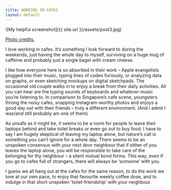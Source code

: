 ```yaml
---
title: WORKING IN CAFES
layout: default
---
```



![My helpful screenshot]({{ site.url }}/assets/post3.jpg)<br>

<a href="http://natashaoakleyblog.com/back-in-bali/">Photo credits.</a>

I love working in cafes. It’s something I look forward to during the weekends, just having the whole day to myself, surviving on a huge mug of caffeine and probably just a single bagel with cream cheese.

I like how everyone here is so absorbed in their work – Apple evangelists plugged into their music, typing lines of codes furiously, or analyzing data on graphs, or even sketching mockups on digital sketchpads. The occasional old couple walks in to enjoy a break from their daily activities. All you can hear are the typing sounds of keyboards and whatever music you’re listening to. In comparison to Singapore’s cafe scene, youngsters throng the noisy cafes, snapping Instagram-worthy photos and enjoys a good day out with their friends – truly a different environment. (And I admit I was/and still probably am one of them)

As unsafe as it might be, it seems to be a norm for people to leave their laptops behind and take toilet breaks or even go out to buy food. I have to say I am hugely skeptical of leaving my laptop alone, but nature’s call is something you can’t ignore for a whole day. There seems to be an unspoken consensus with your next door neighbour that if either of you leaves the laptop alone, you will be responsible to take care of the belonging for thy neighbour – a silent mutual bond forms. This way, even if you go to cafes full of strangers, there will always be ‘someone’ with you.

I guess we all hang out at the cafes for the same reason, to do the work we love at our own pace, to enjoy that favourite weekly coffee dose, and to indulge in that short unspoken ‘toilet-friendship’ with your neighbour.